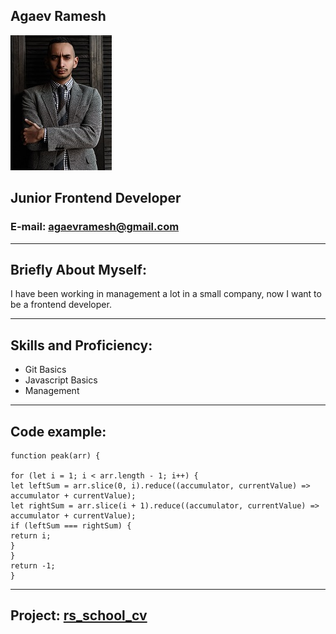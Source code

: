 ## Agaev Ramesh
![photo ramesh agaev](images/bQj9PxiLMEs.jpg)
## Junior Frontend Developer
### E-mail: agaevramesh@gmail.com

---

## Briefly About Myself:
I have been working in management a lot in a small company, now I want to be a frontend developer. 

---

## Skills and Proficiency:
* Git Basics
* Javascript Basics
* Management

---

## Code example:

```
function peak(arr) {

for (let i = 1; i < arr.length - 1; i++) {
let leftSum = arr.slice(0, i).reduce((accumulator, currentValue) => accumulator + currentValue);
let rightSum = arr.slice(i + 1).reduce((accumulator, currentValue) => accumulator + currentValue);
if (leftSum === rightSum) {
return i;
}
}
return -1;
}
```

---

## Project: [rs_school_cv](agaevramesh.github.io/rsschool-cv/cv)